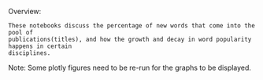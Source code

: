 
Overview:

    These notebooks discuss the percentage of new words that come into the pool of
    publications(titles), and how the growth and decay in word popularity happens in certain 
    disciplines.



Note: Some plotly figures need to be re-run for the graphs to be displayed.
